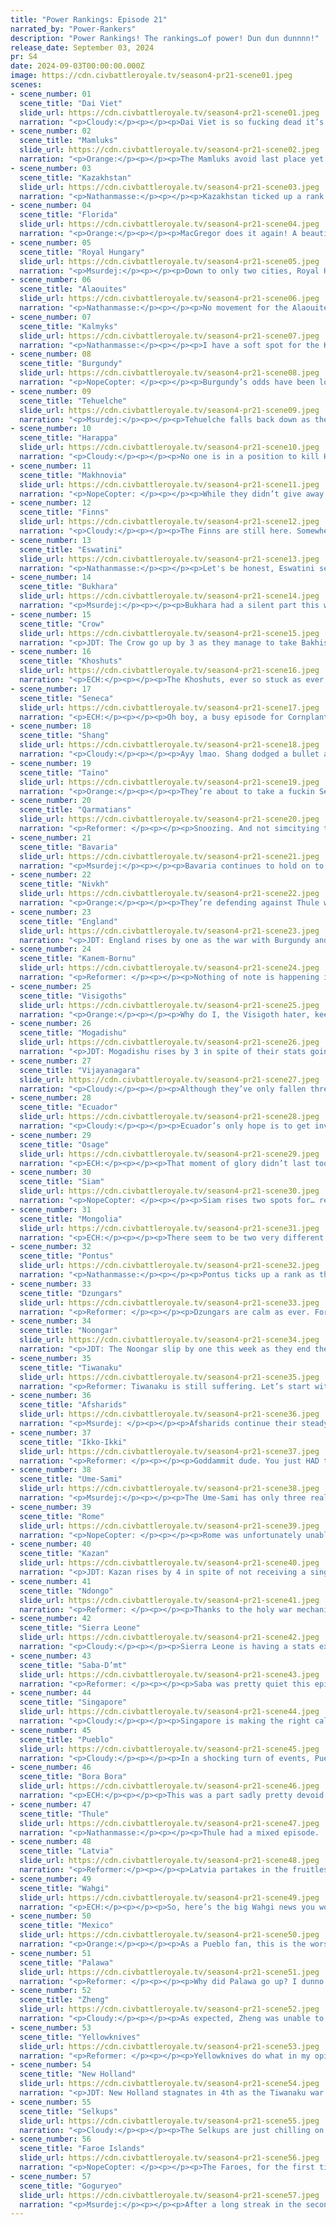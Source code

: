 ```yaml
---
title: "Power Rankings: Episode 21"
narrated_by: "Power-Rankers"
description: "Power Rankings! The rankings…of power! Dun dun dunnnn!"
release_date: September 03, 2024
pr: S4
date: 2024-09-03T00:00:00.000Z
image: https://cdn.civbattleroyale.tv/season4-pr21-scene01.jpeg
scenes:
- scene_number: 01
  scene_title: "Dai Viet"
  slide_url: https://cdn.civbattleroyale.tv/season4-pr21-scene01.jpeg
  narration: "<p>Cloudy:</p><p></p><p>Dai Viet is so fucking dead it’s not even funny. It will take a little while for Zheng to finish the job but there’s absolutely nothing Tran Thanh Tong can do about it. Sell your stonks now folks, they’re going down.</p>"
- scene_number: 02
  scene_title: "Mamluks"
  slide_url: https://cdn.civbattleroyale.tv/season4-pr21-scene02.jpeg
  narration: "<p>Orange:</p><p></p><p>The Mamluks avoid last place yet again by someone else being on the chopping block first, but who’s to say how long this will last. One glance from Saba D’mt would end them, they just have to keep hoping Makeda doesn’t turn her head.</p>"
- scene_number: 03
  scene_title: "Kazakhstan"
  slide_url: https://cdn.civbattleroyale.tv/season4-pr21-scene03.jpeg
  narration: "<p>Nathanmasse:</p><p></p><p>Kazakhstan ticked up a rank this week thanks to Dai Viet's slide to the bottom.  Otherwise, their situation is about as bad as it gets.  Kazan has placed several citadels around the arctic outpost, completely cutting it off from the outside world.  Now it's just a matter of time until Kazan finishes them off.</p>"
- scene_number: 04
  scene_title: "Florida"
  slide_url: https://cdn.civbattleroyale.tv/season4-pr21-scene04.jpeg
  narration: "<p>Orange:</p><p></p><p>MacGregor does it again! A beautiful display of wheeling and dealing to come out on top of this whole situation. Money sure does make the world go around and MacGregor is the one spinning fast. Here’s to the next big swindle; let’s see if we can get our man all the way to the moon!</p>"
- scene_number: 05
  scene_title: "Royal Hungary"
  slide_url: https://cdn.civbattleroyale.tv/season4-pr21-scene05.jpeg
  narration: "<p>Msurdej:</p><p></p><p>Down to only two cities, Royal Hungary is circling the drain. The only reason they haven’t died yet is that Central and Eastern Europe are a clusterfuck of wars. This allows Elizabeth to slip through the cracks a little while longer, especially as they wrap up some more irrelevant wars. But once that comes to an end, and people start focusing Royal Hungary without distractions, it could be trouble.</p>"
- scene_number: 06
  scene_title: "Alaouites"
  slide_url: https://cdn.civbattleroyale.tv/season4-pr21-scene06.jpeg
  narration: "<p>Nathanmasse:</p><p></p><p>No movement for the Alaouites this week.  The Visigoths are still trying to divide their two remaining cities with another citadel but Ismail has built a new route through the mountains.  Despite the density of units, they are at least a generation behind their neighbors so any war should hopefully be a swift death.</p>"
- scene_number: 07
  scene_title: "Kalmyks"
  slide_url: https://cdn.civbattleroyale.tv/season4-pr21-scene07.jpeg
  narration: "<p>Nathanmasse:</p><p></p><p>I have a soft spot for the Kalmyks.  Realistically they should have been eliminated long ago but skillful diplomacy has allowed them to hold up in the Caucasus Mountains for the last 10 episodes.  Their religion has come to dominate all of the surrounding civs and by all accounts they seem on good terms with their neighbors, so I expect them to continue holding out for some time yet. </p>"
- scene_number: 08
  scene_title: "Burgundy"
  slide_url: https://cdn.civbattleroyale.tv/season4-pr21-scene08.jpeg
  narration: "<p>NopeCopter: </p><p></p><p>Burgundy’s odds have been looking a bit better now that England looks significantly less likely to make actual gains and Bavaria is busy getting owned, but make no mistake, they’re still screwed in the long run. Their stats are low, there’s nobody around they could really break through barring a leftover Bavarian rump state or a timely Faroese invasion of England, and even if they did make gains now, the other powers of Europe have a massive head start. There isn’t anybody who can directly threaten Burgundian lands right now unless England somehow makes a breakthrough, but they’re still most likely at a dead end.</p>"
- scene_number: 09
  scene_title: "Tehuelche"
  slide_url: https://cdn.civbattleroyale.tv/season4-pr21-scene09.jpeg
  narration: "<p>Msurdej:</p><p></p><p>Tehuelche falls back down as the tables turn on their war with Tiwanaku. Koluel Kayke is now under attack, and while it might not fall, with Huyustus having less wars to fight, it could be trouble for Maria.</p>"
- scene_number: 10
  scene_title: "Harappa"
  slide_url: https://cdn.civbattleroyale.tv/season4-pr21-scene10.jpeg
  narration: "<p>Cloudy:</p><p></p><p>No one is in a position to kill Harappa right now. That’s the only good thing I have to say about them though.</p>"
- scene_number: 11
  scene_title: "Makhnovia"
  slide_url: https://cdn.civbattleroyale.tv/season4-pr21-scene11.jpeg
  narration: "<p>NopeCopter: </p><p></p><p>While they didn’t give away any cities this episode, Makhnovia’s odds are still looking worse than ever. For one, Latvia is currently looking a bit closer to actually taking a city off Bavaria, though opinions are split on whether they’ll manage it. To make things worse, Pontus is harassing their Black Sea cities, as well. Given that even Turkey struggled to take anything off the Kievan Rus’ back in X3, the odds of this actually going anywhere seems miniscule, but it’s definitely not good for them. Makhnovia’s odds of a comeback have pretty much vanished after their recent city gift, so now it’s basically come down to how long they can hold out before finally crumbling to dust.</p>"
- scene_number: 12
  scene_title: "Finns"
  slide_url: https://cdn.civbattleroyale.tv/season4-pr21-scene12.jpeg
  narration: "<p>Cloudy:</p><p></p><p>The Finns are still here. Somewhere. Standing out in the woods, 6 km apart cause they’re not gay. </p>"
- scene_number: 13
  scene_title: "Eswatini"
  slide_url: https://cdn.civbattleroyale.tv/season4-pr21-scene13.jpeg
  narration: "<p>Nathanmasse:</p><p></p><p>Let's be honest, Eswatini seems to be in a bit of trouble.  First they give up a city to Saba and now war hawks in Mogadishu pulled the Sunni nations into a holy war against Ndongo.  Fortunately the fortified line along the old border with Rozvi should slow an overland advance.  Additionally from previous holy wars, I would expect this war between Eswatini and Ndongo to be short so there's still a chance they get away unscathed.</p>"
- scene_number: 14
  scene_title: "Bukhara"
  slide_url: https://cdn.civbattleroyale.tv/season4-pr21-scene14.jpeg
  narration: "<p>Msurdej:</p><p></p><p>Bukhara had a silent part this week. No mentions, no discussions, merely appearing in the background or to the side of other important goings on. Such is the nature of certain civs in a game with 61 players, we all can’t be exciting all the time.</p>"
- scene_number: 15
  scene_title: "Crow"
  slide_url: https://cdn.civbattleroyale.tv/season4-pr21-scene15.jpeg
  narration: "<p>JDT: The Crow go up by 3 as they manage to take Bakhisee back from the Thule, allowing for them to gain another city and push them up in the rump rankings. Sure, substantially their situation has not changed, but the additional city gives them more population, production and stats to survive a future reckoning. And it is at least enough to rise them over other rumps like eSwatini and Bukhara. </p>"
- scene_number: 16
  scene_title: "Khoshuts"
  slide_url: https://cdn.civbattleroyale.tv/season4-pr21-scene16.jpeg
  narration: "<p>ECH:</p><p></p><p>The Khoshuts, ever so stuck as ever, have made the genius decision to reignite their war with Shang! You remember the last war, right? Where they could barely dent a city without defenders in resistance as they tried to get chariots through the one tile passage in the Himalayas? Let’s see how this one goes…</p>"
- scene_number: 17
  scene_title: "Seneca"
  slide_url: https://cdn.civbattleroyale.tv/season4-pr21-scene17.jpeg
  narration: "<p>ECH:</p><p></p><p>Oh boy, a busy episode for Cornplanter, and a major rank jump in turn! This is in fact the highest Seneca has ranked since Part bloody 4! And all they had to do was take back a city they handed over last part, flip a Floridian city many many many times, and get started on sieging a barely defended Thule port-town on the Atlantic. Are they actually good in much of any way? Not really, though their stats have moved a bit out of the ‘total trash’ category. Am I shocked to see I myself apparently placed them 38th? Yes, not sure why I did that, but I’m sure it made sense to me at the time. Will they probably arch downwards in the next episode’s ranking? Almost certainly. </p>"
- scene_number: 18
  scene_title: "Shang"
  slide_url: https://cdn.civbattleroyale.tv/season4-pr21-scene18.jpeg
  narration: "<p>Cloudy:</p><p></p><p>Ayy lmao. Shang dodged a bullet again, making peace with Ikko Ikki right before losing Anyang, in a turn of events that gave everyone a massive case of deja vu. How do they keep doing it? Nobody knows. In any case, Shang is slightly less fucked now that it looks like a couple of their cities are finally out of resistance, but that doesn’t mean anything because we all know Daji will just kill some more citizens and start it again.</p>"
- scene_number: 19
  scene_title: "Taino"
  slide_url: https://cdn.civbattleroyale.tv/season4-pr21-scene19.jpeg
  narration: "<p>Orange:</p><p></p><p>They’re about to take a fuckin Seneca city the madlads, is this finally it? Taino’s chance to break out of the Caribbean and become the next greatest island civ this cylinder has ever seen? Well, probably not, but like, it’ll still be real cool for them to finally take mainland cities.</p>"
- scene_number: 20
  scene_title: "Qarmatians"
  slide_url: https://cdn.civbattleroyale.tv/season4-pr21-scene20.jpeg
  narration: "<p>Reformer: </p><p></p><p>Snoozing. And not simcitying too well while at it. Qarmatians’ strength is quite obviously war, and they haven’t had a good war in a while. Afsharids are still distracted by Vijayanagara and would make for a viable target, but not for long, because soon Vijayanagara will be distracted by Singapore’s oceanfaring fleet. Besides that, uh…um…hmm…Well, I have to say, I think the good Qarms are shit outta luck!</p>"
- scene_number: 21
  scene_title: "Bavaria"
  slide_url: https://cdn.civbattleroyale.tv/season4-pr21-scene21.jpeg
  narration: "<p>Msurdej:</p><p></p><p>Bavaria continues to hold on to 37th place, as they staunch the bleeding and make peace with several rivals. But while the battle with England is going nowhere, the threat of Latvia (and to a far lesser extent, Royal Hungary), is still real. Nuremberg is under attack, and Straubing could be next. Ludwig’s army seems to be mostly siege weaponry, with most of its melee forces stuck in the south. If it wants to keep its territory intact, Bavaria will have to stave off this attack, then make peace as soon as possible.</p>"
- scene_number: 22
  scene_title: "Nivkh"
  slide_url: https://cdn.civbattleroyale.tv/season4-pr21-scene22.jpeg
  narration: "<p>Orange:</p><p></p><p>They’re defending against Thule well, so that’s something. Feels like the only thing that’s gonna take out Nivkh is Gogurt, and when they do it’ll be a swift and massive strike. So until then, good luck Umu, maybe you can get something off of Ikko Ikki soon if Thule stops.</p>"
- scene_number: 23
  scene_title: "England"
  slide_url: https://cdn.civbattleroyale.tv/season4-pr21-scene23.jpeg
  narration: "<p>JDT: England rises by one as the war with Burgundy and Bavaria continues to stagnate. By all accounts, looking at the unit concentration in Normandy, England should be dumpstering Autun. However, because the AI is the AI, and because of Burgundy’s shape and the war with Bavaria, they aren’t. Enjoy the view guys, because I think this may be all you’re getting for the next few parts. </p>"
- scene_number: 24
  scene_title: "Kanem-Bornu"
  slide_url: https://cdn.civbattleroyale.tv/season4-pr21-scene24.jpeg
  narration: "<p>Reformer: </p><p></p><p>Nothing of note is happening in the central African Empire. Further, the mood among the rankers regarding Kanem-Bornu is akin to…a den of gamblers betting on when prey will be caught by the predator. Whoever conquers Kanem-Bornu has the keys to the kingdom - the kingdom being African unification - thus making Kanem-Bornu the kingmaker, in a cruel and twisted manner. Personally I hope Kanem-Bornu instead rises to the occasion and defeats the odds, the expectations, and fate itself. Now that’d be a good story. </p>"
- scene_number: 25
  scene_title: "Visigoths"
  slide_url: https://cdn.civbattleroyale.tv/season4-pr21-scene25.jpeg
  narration: "<p>Orange:</p><p></p><p>Why do I, the Visigoth hater, keep getting the Visigoth slide? Who knows, but at least they went down. I mean, it was only one spot down, but it's down nonetheless. Maybe in the next part people will see them for who they truly are, a terrible civ who should not be so high. Will they ever take a city? No, I don’t believe so.</p>"
- scene_number: 26
  scene_title: "Mogadishu"
  slide_url: https://cdn.civbattleroyale.tv/season4-pr21-scene26.jpeg
  narration: "<p>JDT: Mogadishu rises by 3 in spite of their stats going down and not really doing anything in the part. Their biggest contribution to the part was setting up Eswatini to die against Ndongo by declaring a random holy war against them. Yeah, you got me, by all accounts this rank shouldn’t make sense. I guess everyone below them is just that dogshit. Enjoy watching one of your expansion options get killed. </p>"
- scene_number: 27
  scene_title: "Vijayanagara"
  slide_url: https://cdn.civbattleroyale.tv/season4-pr21-scene27.jpeg
  narration: "<p>Cloudy:</p><p></p><p>Although they’ve only fallen three ranks, Vijayanagara might be in big, maybe existential trouble. The small rank drop is so that we have time to sell all our $VJY shar—no, I’m being told the real reason is that some rankers think they’ll be fine, and might even manage to win by taking Sri Lanka’s nearby island city then peacing out. But if that’s going to happen, they’d need to move quick, because Singapore has a large number of more advanced ships lying 1-2 turns off the Vijayanagara coast, and Lee Kuan Yew isn’t going to mess around with them.</p>"
- scene_number: 28
  scene_title: "Ecuador"
  slide_url: https://cdn.civbattleroyale.tv/season4-pr21-scene28.jpeg
  narration: "<p>Cloudy:</p><p></p><p>Ecuador’s only hope is to get involved in Tiwanaku Dogpile 2.0. If they don’t, then I fear they’ll have missed the boat. Tiwanaku is their only neighbor who isn’t currently monstering someone stronger than Ecuador. And even then, Tiwanaku is only weak enough to attack when they’re fighting stronger enemies simultaneously. So Ecuador’s path out of its current situation is extremely narrow.</p>"
- scene_number: 29
  scene_title: "Osage"
  slide_url: https://cdn.civbattleroyale.tv/season4-pr21-scene29.jpeg
  narration: "<p>ECH:</p><p></p><p>That moment of glory didn’t last too long, huh? For those who missed it, a seemingly-religious war was declared between Osage and Seneca right at the boundary between parts, overriding the usual peace deal timeout from war and allowing Seneca to step in and take both the city given to Pawhuska by Florida AND the city they themselves handed over for no reason. Peace between them was declared somewhere offscreen during the middle of the episode, placing Osage back where they were before the Seneca war, only with more deaths to their army and a new way for Mexico to potentially invade on their Southern border. Honestly, kinda shocked they only dropped 3 spots here. </p>"
- scene_number: 30
  scene_title: "Siam"
  slide_url: https://cdn.civbattleroyale.tv/season4-pr21-scene30.jpeg
  narration: "<p>NopeCopter: </p><p></p><p>Siam rises two spots for… reasons. They’re no longer at war with Singapore, sure, and their tech count is high, but given who their neighbors are, it doesn’t seem like that should really matter. The number of opportunities to break out of the Zheng-Singapore vice grip is rapidly dwindling, and it’s only a matter of time before Singapore returns for another bout… but then again, that’s probably still better than most other civs on the roster.</p>"
- scene_number: 31
  scene_title: "Mongolia"
  slide_url: https://cdn.civbattleroyale.tv/season4-pr21-scene31.jpeg
  narration: "<p>ECH:</p><p></p><p>There seem to be two very different interpretations of how the war with Goguryeo is going for Mongolia: ‘A lower 20s civ is taking on a civ consistently ranked first and has only lost a one-pop city, they’re doing pretty well in context’ vs ‘The Glacier of Goguryeo slowly crept further and further into Mongolia throughout this part and shows no sign of stopping’. Honestly, I think I lean towards the latter view, I certainly wouldn’t invest in Sorghaghtani right now and wouldn’t be shocked at all if they start getting their core cities dangerously damages or even taken… but likewise, if Goguryeo decides to peace out one turn into the next episode, that would hardly be a shock either. In this context, them floating around where they were in the rankings, bumped up a bit by Osage’s downwards fortunes, makes plenty of sense, as they exist in limbo.</p>"
- scene_number: 32
  scene_title: "Pontus"
  slide_url: https://cdn.civbattleroyale.tv/season4-pr21-scene32.jpeg
  narration: "<p>Nathanmasse:</p><p></p><p>Pontus ticks up a rank as they try to stake a claim to what remains of Makhnovia. They certainly have the advantage in terms of unit composition, a canal through the Bosporus, and a UA that wrecks any civ planning on sacrificing units for time. That said, the only point of attack is Ekaterinoslav which will probably be flipped into oblivion. They have the opportunity to make meaningful gains but it may take a while for them to be realized.</p>"
- scene_number: 33
  scene_title: "Dzungars"
  slide_url: https://cdn.civbattleroyale.tv/season4-pr21-scene33.jpeg
  narration: "<p>Reformer: </p><p></p><p>Dzungars are calm as ever. For the sake of novelty value, they DID declare war on a neighbor this episode…well, nominally a neighbor. Dzungars and Harappa share a two-tile wide border. It’ll bring a bit of excitement into the Dzungarian lives. Which is all they can handle, I think. This is a sufficient amount of excitement. Too much sweet makes you nauseous or something. That’s how Dzungars treats war. </p>"
- scene_number: 34
  scene_title: "Noongar"
  slide_url: https://cdn.civbattleroyale.tv/season4-pr21-scene34.jpeg
  narration: "<p>JDT: The Noongar slip by one this week as they end their war with the Wahgi having been pushed on the backfoot. While they haven’t lost anything significant, they have lost some crucial pops to city flips and it's becoming more apparent that they are kinda stuck. Their only other option is another round with Palawa, an option that really isn’t that great because the Palawa outscale them in every metric. So, now what? Another round for Minj, perhaps? The Wahgi do have dogshit production. </p>"
- scene_number: 35
  scene_title: "Tiwanaku"
  slide_url: https://cdn.civbattleroyale.tv/season4-pr21-scene35.jpeg
  narration: "<p>Reformer: Tiwanaku is still suffering. Let’s start with the colonies. The last of Tiwanaku’s colonies in Polynesia has been snagged by Palawa. Tiwanaku does still have some Antarctic colonies but those are far worse. Next, the home continent. South first. Tiwanaku is still fighting Tehuelche, and though Tiwanaku has a staggering technological and statistical advantage, most of that strength is not being directed towards the south, and thus Tehuelche is doing just fine. Though those frigates sting even in small numbers. Finally, the actually important front. New Holland appears numerically superior, but has failed to take advantage of that fact. New Holland is also far superior in terms of production, so the current dynamic is likely to continue. One might think that eventually New Holland would break through, but you never know with these guys. NH has proven a competent naval conqueror, and an incredibly incompetent conqueror on land. Tiwanaku should hope to make peace with NH and turn the pressure on Tehuelche. </p>"
- scene_number: 36
  scene_title: "Afsharids"
  slide_url: https://cdn.civbattleroyale.tv/season4-pr21-scene36.jpeg
  narration: "<p>Msurdej: </p><p></p><p>Afsharids continue their steady decline after reaching the Top 5 a few episodes ago. It’s currently being attacked by Vijayanagara, with an army attacking over the land of Harappa. Nader Shah is currently holding them off, but it’s still not a good look for him. He’ll need to start making some better moves if he wants to get back into the Top 20, let alone the Top 5.</p>"
- scene_number: 37
  scene_title: "Ikko-Ikki"
  slide_url: https://cdn.civbattleroyale.tv/season4-pr21-scene37.jpeg
  narration: "<p>Reformer: </p><p></p><p>Goddammit dude. You just HAD to make peace the moment you were finally about to get a city out of that war. The one with Shang, to be clear. Anyang was yours! No questions asked! So many lives lost in the siege and the preceding battles! And all for naught! Now, you spent a lot of resources and got nothing for it, while Gogureyo is growing in TWO DIRECTIONS at once. Good god. To the south Zheng is continuously growing. To the north Thule is…well they’re trying I guess. Killing Nivkh remains an option then. But I’m not feeling too confident considering Goguryeo’s continued meteoric rise. Guess we’ll see. </p>"
- scene_number: 38
  scene_title: "Ume-Sami"
  slide_url: https://cdn.civbattleroyale.tv/season4-pr21-scene38.jpeg
  narration: "<p>Msurdej:</p><p></p><p>The Ume-Sami has only three real targets at this point: The Finns, Latvia, and The Faroe Islands. The last two would be disastrous for Rijkuo-Maja to fight, and the others are the Finns. So any other fight, be it Bavaria, Makhnovia, Nivkh or the Selkups, is almost certainly not going to amount to anything. Take the war with Bavaria  Nivkh. There’s no connecting point between these two forces, making it hard for the Sami to get anything done. If you’re feeling deja vu, it’s because nothing has really changed about Sami’s chances, making us Power Rankers lose ever more faith in them.</p>"
- scene_number: 39
  scene_title: "Rome"
  slide_url: https://cdn.civbattleroyale.tv/season4-pr21-scene39.jpeg
  narration: "<p>NopeCopter: </p><p></p><p>Rome was unfortunately unable to break Ingolstadt despite the circumstances, ensuring they’ll remain trapped in the Mediterranean for the time being. This is especially unfortunate given that the city could’ve been nice to have for their new war with Burgundy - without a (contiguous) land border, the odds of Rome doing anything to Burgundy’s inland empire are slim to none. The growth of Sierra Leone is also terrifying for their North African colonies, and there really aren’t any good targets remaining in the Mediterranean… why is Rome ranked so high, again? Well, their stats are solid, and another chance to attack Bavaria will surely come before long. Things are looking a bit grim with geography blocking expansion into Europe and rapidly-growing powers blocking expansion into Africa, but Rome can’t be counted out just yet.</p>"
- scene_number: 40
  scene_title: "Kazan"
  slide_url: https://cdn.civbattleroyale.tv/season4-pr21-scene40.jpeg
  narration: "<p>JDT: Kazan rises by 4 in spite of not receiving a single mention in the episode. This is mostly due to statistical noise, because let's face it - are you really ready to rank the Afsharids, Rome, Sami or Noongar above them? Kazan has good cities, good production and good science in spite of falling behind on tech (they have not reached the 40s). Their potential is still strong. All they need now is to tech up and move. </p>"
- scene_number: 41
  scene_title: "Ndongo"
  slide_url: https://cdn.civbattleroyale.tv/season4-pr21-scene41.jpeg
  narration: "<p>Reformer: </p><p></p><p>Thanks to the holy war mechanics, Ndongo gets lucky and ends up at war with Eswatini. This is quite the boon, with seemingly no punishment in view - Mogadishu, the war leader on the opposing side, certainly is not strong enough to draw substantial amounts of Ndongo troops away from Eswatini. The Ndongo-Eswatini border is far from easy terrain, but Ndongo’s tech advantage should allow them to bulldoze the southerners. Ndongo’s navy will further be of critical importance, though Eswatini does have a fairly sizable naval presence. Either way, if Ndongo runs this war competently, this’ll be quite the windfall for them - a crucial stepping stone on the way towards unifying the continent, and actually contending world domination. Bulldozing Eswatini must be followed by a decisive attack on Kanem-Bornu before anyone else can sweep through Central Africa. Failure at either step risks the ascendance of either Sierra Leone or Saba, who are stronger than Ndongo AS IS. Ndongo’s future prospects hang in balance…</p>"
- scene_number: 42
  scene_title: "Sierra Leone"
  slide_url: https://cdn.civbattleroyale.tv/season4-pr21-scene42.jpeg
  narration: "<p>Cloudy:</p><p></p><p>Sierra Leone is having a stats explosion, rocketing up 7 info addict places this week to 13th overall, which means their stats have surpassed their actual rank. Sierra Leone now ranks 11th in production and an absolutely insane 4th in raw military manpower, which I think is far better than any of us ever expected. Now the question is, will they direct that manpower against one of their weaker neighbors (*cough cough* Kanem-Bornu)? Or will they sit on it until the advantage is gone? All we know is that if they move soon, they might have a shot at the top 10.</p>"
- scene_number: 43
  scene_title: "Saba-D’mt"
  slide_url: https://cdn.civbattleroyale.tv/season4-pr21-scene43.jpeg
  narration: "<p>Reformer: </p><p></p><p>Saba was pretty quiet this episode. But not completely quiet: they negotiated a very successful peace deal with Eswatini. The timing is interesting, considering the war that Eswatini stumbled into afterwards, but a free city is a free city, I won’t blame Saba for taking that. Saba has plenty of options for expansion here - Mogadishu is vulnerable, Kanem-Bornu is weak, and northward is probably sort-of viable too, though I’d really sooner see them beat up Kanem-Bornu first to open up that path. Across the Red Sea has been proven to be unrealistic. For now anyway. Qarmatians will continue falling behind in tech, and eventually Arabia will be open to Saba. For now I’d just wait on that if I were them. There’s better options back on your home continent…</p>"
- scene_number: 44
  scene_title: "Singapore"
  slide_url: https://cdn.civbattleroyale.tv/season4-pr21-scene44.jpeg
  narration: "<p>Cloudy:</p><p></p><p>Singapore is making the right call declaring war on Vijayanagara, but they need to be careful to make sure the Vijaya fleet doesn't flip their island outpost before they can get their own ships organized for its defense. If they can weather those first couple turns, then I expect the Singapore fleet to come down like a hammer, and we’ll see Singapore climb a little higher in the ranks once again. </p>"
- scene_number: 45
  scene_title: "Pueblo"
  slide_url: https://cdn.civbattleroyale.tv/season4-pr21-scene45.jpeg
  narration: "<p>Cloudy:</p><p></p><p>In a shocking turn of events, Pueblo has fallen out of the top 10 for the first time since episode 1. The reason for this is obviously to anyone with eyes. Pueblo is currently facing massive invasions from both land and sea, at the hands of Mexico and Goguryeo, respectively, who both have far superior forces. To make matters worse, most Pueblo units were away fighting the Yellowknives when the invasions began. The result is that Pueblo has already lost control of half of Hawaii and could lose it all, while Mexico has seized one major southern Pueblo city and could seize another. This is a strategic coup for Pueblo’s enemies and it will require a very concerted effort just to regain their former position, let alone improve. And that’s just assuming their current string of defeats doesn’t continue so far that it turns into a game-ending catastrophe. So watch this space.</p>"
- scene_number: 46
  scene_title: "Bora Bora"
  slide_url: https://cdn.civbattleroyale.tv/season4-pr21-scene46.jpeg
  narration: "<p>ECH:</p><p></p><p>This was a part sadly pretty devoid of Bora Bora, with no official mentions and mostly coincidental visuals on their empire (which did at least show a decent carpet of troops and vessels). Perhaps that’s a core reason behind them staying where they are even as civs shuffle around them, although behind the scenes, in the stats tables, one finds greater reasons for hope, as Bora Bora can be found second only to Faroes in effective military score, paired with strong stable increases in their previously lagging science and especially production figures (for reference, Bora Bora now has almost 50 more production than Mexico with only one more city), still behind the true game leaders but improving. As such, presuming their next big war is with one of their two obvious targets, the beset Tiwanaku or the intriguingly advanced-yet-unproductive Wahgi, it seems they’re a shark lying in wait for prey right now. </p>"
- scene_number: 47
  scene_title: "Thule"
  slide_url: https://cdn.civbattleroyale.tv/season4-pr21-scene47.jpeg
  narration: "<p>Nathanmasse:</p><p></p><p>Thule had a mixed episode.  On the one hand, their superior naval units are grinding down Nivkh's coastal cities. But on the other hand, their dispersed colonies to the east are being picked off by the likes of Crow and Seneca.  I never expected much from Báhkisee, Kinngait, or Pituffik so as long as Thule can capitalize on their war with Nivkh I would consider it a net win.</p>"
- scene_number: 48
  scene_title: "Latvia"
  slide_url: https://cdn.civbattleroyale.tv/season4-pr21-scene48.jpeg
  narration: "<p>Reformer:</p><p></p><p>Latvia partakes in the fruitless attack on Bavaria. Rome already realized how pointless the war is, and made peace…whilst for Royal Hungary, this war is a grudge match…if Latvia is neither wise nor stubborn, what are they? I mean, let’s be real, as of RIGHT NOW it looks like they might be able to take a city. The war has been going on for a while with seemingly very little happening - not even a meatgrinder - but at least now shit is happening. Just, the thing is…with Latvia’s low militarization, wasting all these troops is probably going to invite aggression from Kazan again. I don’t know how these guys do it.</p>"
- scene_number: 49
  scene_title: "Wahgi"
  slide_url: https://cdn.civbattleroyale.tv/season4-pr21-scene49.jpeg
  narration: "<p>ECH:</p><p></p><p>So, here’s the big Wahgi news you wouldn’t know from the Episode itself too much: they are using the scientific dominance to plow through a ton of the bottom row techs, aka the land military content. As of writing, they are in the midst of researching a tech that once complete would make them two columns ahead of anyone else down there: Military Science, an industrial tech providing both Cavalry and Ulhans! To get there, they’ve already finished Fortifications, giving them Field Guns and for their cities Bastions, and they are two research breakthroughs away now from having Dynamite (Artillery)!!! Wow, they must be steaming ahead with the ga- Oh, their production is worse than Finns? Partly because of their -16 Happiness? They dropped 13 Infoaddict ranks and are still at war with another top 10 civ (albeit a stalemate)? Yeah, Wahgi’s an odd duck to judge, as many science-loving civs are, even more so for their ‘Taino Syndrome’ of being biased towards land combat techs as a civ that ought to grab the naval techs (which they still lag behind two of their neighbours on). All in all a complex civ for sure, making this place by the top 10 boundary perhaps make some sense.</p>"
- scene_number: 50
  scene_title: "Mexico"
  slide_url: https://cdn.civbattleroyale.tv/season4-pr21-scene50.jpeg
  narration: "<p>Orange:</p><p></p><p>As a Pueblo fan, this is the worst, I’m devastated, I’m ruined, I’m crying on the floor sobbing. But I’m sure for Mexico fans this is a really good move, Walatowa fell and Pueblo is losing their Pacific holdings, so you’re now on top of North America more or less. Perfect position to soon take on Osage and become truly dominant. But alas I am a Pueblo fan, so *sobs*.</p>"
- scene_number: 51
  scene_title: "Palawa"
  slide_url: https://cdn.civbattleroyale.tv/season4-pr21-scene51.jpeg
  narration: "<p>Reformer: </p><p></p><p>Why did Palawa go up? I dunno. Let’s see here. They went up a bit in stats comparisons, but the shift is pretty small. Could just be statistical fluctuation. Noongar…still sucks in comparison, but we’ve seen what Noongar is capable of when put in the underdog position. Wahgi…Oh! Of course. Wahgi has taken quite the tumble in stats, despite managing to hold Zheng back. As ever for the maritime civs, production is an issue, and Wahgi is this week’s prime example of this. All Wahgi has is science. And when I say that, I mean they’re the tech leader. But tech isn’t the be-all and end-all of CBR. A true empire must have no weaknesses. Weakness will always be abused by rivals. Which is what we should expect Palawa to do, sooner rather than later hopefully. Alternatively, we’ll watch them fight the ever-clutching Noongar. </p>"
- scene_number: 52
  scene_title: "Zheng"
  slide_url: https://cdn.civbattleroyale.tv/season4-pr21-scene52.jpeg
  narration: "<p>Cloudy:</p><p></p><p>As expected, Zheng was unable to push further against Wahgi this week, and in fact they lost the cities they flipped, returning to pre-war borders for now. Koxinga should be thankful he has an overwhelming naval tech advantage, because if not for that, in his overstretched state, he probably would have lost territory. On the other hand, Zheng did rebuild a fair bit during this episode, and at the end they re-declared war against Dai Viet, which should net them a capital and eliminate a neighbor. </p>"
- scene_number: 53
  scene_title: "Yellowknives"
  slide_url: https://cdn.civbattleroyale.tv/season4-pr21-scene53.jpeg
  narration: "<p>Reformer: </p><p></p><p>Yellowknives do what in my opinion was an error: peace with Pueblo. During the episode, we saw Pueblo start losing cities to the combined might of Mexico and Goguryeo. Now, the new attackers took full advantage of the fact that the entire Pueblo army had marched north to fight the Yellowknives, but I’d still argue that Yellowknives would’ve stood to benefit from staying in the war. Recuperating to strike some 10, 20 turns later when the entire Pueblo army has moved south instead…well, that’s also a fair strategy. We’ve seen civs re-ignite wars rather quickly in the past, and maybe that’s what’s happening here as well. That’d be quite the feat for the AI though. We’ll see. For now I stand disappointed. </p>"
- scene_number: 54
  scene_title: "New Holland"
  slide_url: https://cdn.civbattleroyale.tv/season4-pr21-scene54.jpeg
  narration: "<p>JDT: New Holland stagnates in 4th as the Tiwanaku war has not necessarily developed in New Holland's favour. We expected a total demolition of Tiwanaku and the loss of one or two core cities to the Dutch. In practice, what we’re getting is a stalemate in the deforested Amazon as New Holland fields swordsmen against muskets and knights. This showcases the importance of selecting your techs right. Yes, New Holland still has incredibly powerful stats on all other metrics, being top 5 on all the big ones, but if they can’t convert that into actual viable melee units to take cities, what's the point? Only time will tell if the war will escalate into something more substantial. </p>"
- scene_number: 55
  scene_title: "Selkups"
  slide_url: https://cdn.civbattleroyale.tv/season4-pr21-scene55.jpeg
  narration: "<p>Cloudy:</p><p></p><p>The Selkups are just chilling on their great stats, good tech, and big army. They have vulnerable neighbors they can take on, like Mongolia and Bukhara. All they need to do is... well, anything really. </p>"
- scene_number: 56
  scene_title: "Faroe Islands"
  slide_url: https://cdn.civbattleroyale.tv/season4-pr21-scene56.jpeg
  narration: "<p>NopeCopter: </p><p></p><p>The Faroes, for the first time in a while, take a definitive tumble into second place. The reasons are many, with Goguryeo’s (admittedly less effective than we’d hope) invasion of Mongolia being the primary one, but Goguryeo also holds a few key stat leads - Production, Science, and Happiness, the last of which is especially notable since the Faroes are currently suffering serious Unhappiness-related issues. Coupled with Mexico becoming a legitimate threat in North America, Latvia’s power growing in Europe, and the precarious geographic position the Faroese empire is built upon, these factors are beginning to shake the idea that the Faroes are unstoppable. Make no mistake, though - with a truly ridiculous military and city count lead, on top of stats that are still impressive even with -16 Unhappiness, the Faroes could easily reclaim their top spot in the coming weeks.</p>"
- scene_number: 57
  scene_title: "Goguryeo"
  slide_url: https://cdn.civbattleroyale.tv/season4-pr21-scene57.jpeg
  narration: "<p>Msurdej:</p><p></p><p>After a long streak in the second position, Goguryeo managed to overtake the Faroe Islands and claim the top spot. Because unlike the Faroe Islands, Gwanggaeto is actually doing things. Xiaotun has fallen, the Goguryeo army is now marching on New Sarai in a flanking maneuver, and Goguryeo ships are seizing Hawaii island by island. That, combined with great production and effective science is enough to give Goguryeo the edge. But all is not safe, for the army is starting to weaken. Without building more troops, Gwanggaeto could leave himself open to attacks.</p>"
---
```

